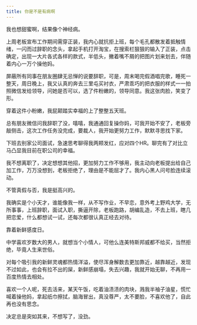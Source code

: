```yaml
---
title: 你是不是有病啊
---
```


我也想甜蜜啊，结果像个神经病。

上周老板宣布工作期间需穿正装，我内心就抗拒上班，每个毛孔都散发着抵触情绪，一闪而过辞职的念头，拿起手机打开淘宝，在搜索栏狠狠的输入了正装，点击确定，出现一大片各式各样的款式，半低头，撇着嘴不屑的把图片划来划去，伴随着内心一万个操他妈。

屏蔽所有同事在朋友圈肆无忌惮的说要辞职，可是，周末喝完假酒唱完歌，睡死一整天，周日晚上，我又认真的奔去三里屯买衬衣，严肃乖巧的把衣服的样式一一拍照微信发给领导，问她是否可以，选了件粉嫩的，领导同意。我这张肉脸，笑变了形。

穿着这件小粉嫩，我屁颠踏实幸福的上了整整五天班。

总有朋友微信问我辞职了没，嘻嘻，我通通回复操你妈，可我开始不安了，老板旁敲侧击，这次工作任务没完成，要裁人，我开始更努力工作，默默寻思找下家。

下班去别家公司面试，急速思考聊得我两颊发红，应对四个HR。聊完有了对比立马凸显我目前在职公司的幸福。

我不想离职了，决定想想其他招，更加努力工作不够用，我主动向老板提出给自己加工作，万万没想到，老板拒绝了，理由是不能屈才了。我内心黑人问号脸连续滚动。

不管真假与否，我是挺高兴的。

我确实是个小天才，谁能像我一样，从不写作业，不早恋，意外考上野鸡大学，无所事事，上班辞职，面试入职，撕逼开除，老板跑路，胡编乱造，不去上班，瞎几把恋爱，什么都想试一试，还每次都很认真正经去对待。

靠着新鲜感度日。

中学喜欢岁数大的男人，就想当个小情人，可他么连美特斯邦威都不给买，当然拒绝，毕竟人生来世俗。

对每个吸引我的新鲜灵魂都热情洋溢，使尽浑身解数去更加靠近，越靠越近，发现不过如此，也会有拉不出的屎，新鲜感崩塌，失去兴趣，我就开始无聊，不再用一百度热情去相处。

喜欢一个人呢，死去活来，某天午饭，吃着油渍渍的肉块，溅我半袖子油星，慌忙喊着操他妈，拿起纸巾擦拭，脑海冒出，真没尊严，太不要脸，不喜欢他了，自此再也没有思念。

决定总是突如其来，不想写了，没劲。
